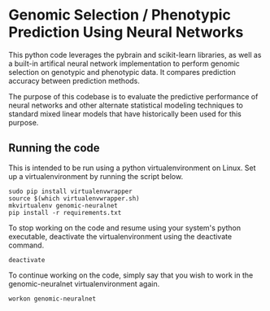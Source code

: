 # Genomic Selection / Phenotypic Prediction Using Neural Networks

This python code leverages the pybrain and scikit-learn libraries, 
as well as a built-in artifical neural network implementation
to perform genomic selection on genotypic and phenotypic data.
It compares prediction accuracy between prediction methods.

The purpose of this codebase is to evaluate the 
predictive performance of neural networks and other 
alternate statistical modeling techniques to standard 
mixed linear models that have historically been used for
this purpose.


## Running the code

This is intended to be run using a python virtualenvironment 
on Linux. Set up a virtualenvironment by running the script below.

```shell
sudo pip install virtualenvwrapper
source $(which virtualenvwrapper.sh)
mkvirtualenv genomic-neuralnet
pip install -r requirements.txt
```

To stop working on the code and resume using your 
system's python executable, deactivate the virtualenvironment using the
deactivate command.

```shell
deactivate
```

To continue working on the code, simply say that you wish to work in
the genomic-neuralnet virtualenvironment again.

```shell
workon genomic-neuralnet
```
